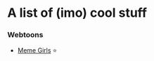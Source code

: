 # A list of (imo) cool stuff
### Webtoons
- [Meme Girls](https://www.webtoons.com/en/challenge/meme-girls/list?title_no=304446) ⭐
